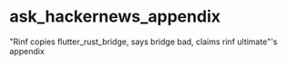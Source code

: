 # ask_hackernews_appendix
"Rinf copies flutter_rust_bridge, says bridge bad, claims rinf ultimate"'s appendix
